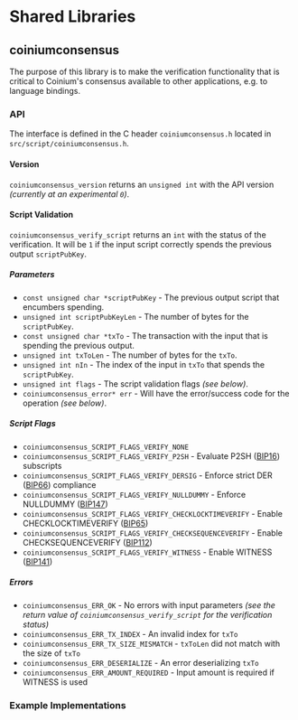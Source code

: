 Shared Libraries
================

## coiniumconsensus

The purpose of this library is to make the verification functionality that is critical to Coinium's consensus available to other applications, e.g. to language bindings.

### API

The interface is defined in the C header `coiniumconsensus.h` located in  `src/script/coiniumconsensus.h`.

#### Version

`coiniumconsensus_version` returns an `unsigned int` with the API version *(currently at an experimental `0`)*.

#### Script Validation

`coiniumconsensus_verify_script` returns an `int` with the status of the verification. It will be `1` if the input script correctly spends the previous output `scriptPubKey`.

##### Parameters
- `const unsigned char *scriptPubKey` - The previous output script that encumbers spending.
- `unsigned int scriptPubKeyLen` - The number of bytes for the `scriptPubKey`.
- `const unsigned char *txTo` - The transaction with the input that is spending the previous output.
- `unsigned int txToLen` - The number of bytes for the `txTo`.
- `unsigned int nIn` - The index of the input in `txTo` that spends the `scriptPubKey`.
- `unsigned int flags` - The script validation flags *(see below)*.
- `coiniumconsensus_error* err` - Will have the error/success code for the operation *(see below)*.

##### Script Flags
- `coiniumconsensus_SCRIPT_FLAGS_VERIFY_NONE`
- `coiniumconsensus_SCRIPT_FLAGS_VERIFY_P2SH` - Evaluate P2SH ([BIP16](https://github.com/coinium/bips/blob/master/bip-0016.mediawiki)) subscripts
- `coiniumconsensus_SCRIPT_FLAGS_VERIFY_DERSIG` - Enforce strict DER ([BIP66](https://github.com/coinium/bips/blob/master/bip-0066.mediawiki)) compliance
- `coiniumconsensus_SCRIPT_FLAGS_VERIFY_NULLDUMMY` - Enforce NULLDUMMY ([BIP147](https://github.com/coinium/bips/blob/master/bip-0147.mediawiki))
- `coiniumconsensus_SCRIPT_FLAGS_VERIFY_CHECKLOCKTIMEVERIFY` - Enable CHECKLOCKTIMEVERIFY ([BIP65](https://github.com/coinium/bips/blob/master/bip-0065.mediawiki))
- `coiniumconsensus_SCRIPT_FLAGS_VERIFY_CHECKSEQUENCEVERIFY` - Enable CHECKSEQUENCEVERIFY ([BIP112](https://github.com/coinium/bips/blob/master/bip-0112.mediawiki))
- `coiniumconsensus_SCRIPT_FLAGS_VERIFY_WITNESS` - Enable WITNESS ([BIP141](https://github.com/coinium/bips/blob/master/bip-0141.mediawiki))

##### Errors
- `coiniumconsensus_ERR_OK` - No errors with input parameters *(see the return value of `coiniumconsensus_verify_script` for the verification status)*
- `coiniumconsensus_ERR_TX_INDEX` - An invalid index for `txTo`
- `coiniumconsensus_ERR_TX_SIZE_MISMATCH` - `txToLen` did not match with the size of `txTo`
- `coiniumconsensus_ERR_DESERIALIZE` - An error deserializing `txTo`
- `coiniumconsensus_ERR_AMOUNT_REQUIRED` - Input amount is required if WITNESS is used

### Example Implementations
